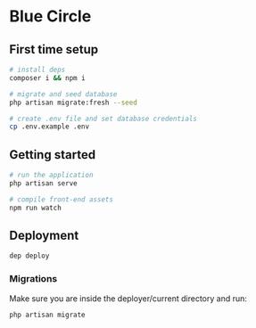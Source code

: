# Blue Circle

## First time setup

```sh
# install deps
composer i && npm i

# migrate and seed database
php artisan migrate:fresh --seed

# create .env file and set database credentials
cp .env.example .env
```

## Getting started

```sh
# run the application
php artisan serve

# compile front-end assets
npm run watch
```

## Deployment

```sh
dep deploy
```

### Migrations

Make sure you are inside the deployer/current directory and run:

```sh
php artisan migrate
```
